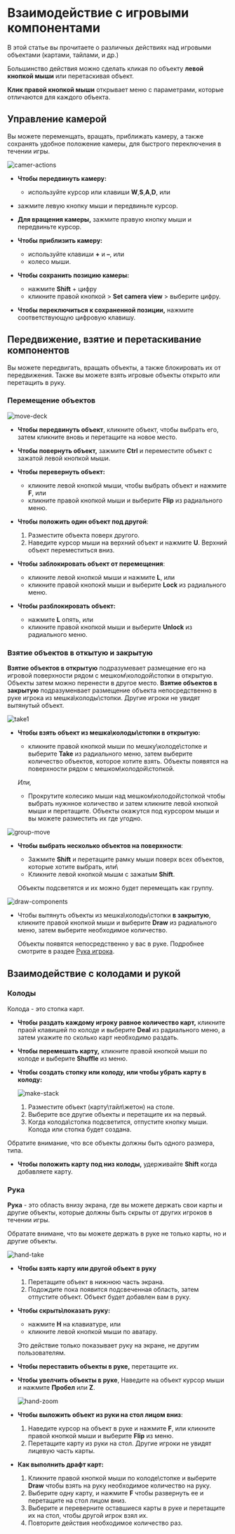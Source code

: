 # Взаимодействие с игровыми компонентами

В этой статье вы прочитаете о различных действиях над игровыми объектами (картами, тайлами, и др.) 

Большинство действия можно сделать кликая по объекту **левой кнопкой мыши** или перетаскивая объект.

**Клик правой кнопкой мыши** открывает меню с параметрами, которые отличаются для каждого объекта.

## Управление камерой

Вы можете переменщать, вращать, приближать камеру, а также сохранять удобное положение камеры, для быстрого переключения в течении игры.

![camer-actions](http://help.tabletopia.com/wp-content/uploads/2016/09/camer-actions--320x317.png)

* **Чтобы передвинуть камеру:**
    * используйте курсор или клавиши **W**,**S**,**A**,**D**, или
* зажмите левую кнопку мыши и передвиньте курсор.

* **Для вращения камеры,** зажмите правую кнопку мыши и передвиньте курсор.

* **Чтобы приблизить камеру:**
    * используйте клавиши **+** и **–**, или
    * колесо мыши.

* **Чтобы сохранить позицию камеры:**
    * нажмите **Shift** + цифру
    * кликните правой кнопкой &gt; **Set camera view** &gt; выберите цифру.
    
* **Чтобы переключиться к сохраненной позиции,** нажмите соответствующую цифровую клавишу.

## Передвижение, взятие и перетаскивание компонентов

Вы можете передвигать, вращать объекты, а также блокировать их от передвижения. Также вы можете взять игровые объекты открыто или перетащить в руку.

### Перемещение объектов

![move-deck](http://help.tabletopia.com/wp-content/uploads/2016/09/move-deck-320x210.png)

* **Чтобы передвинуть объект**, кликните объект, чтобы выбрать его, затем кликните вновь и перетащите на новое место.

* **Чтобы повернуть объект,** зажмите **Ctrl** и переместите объект с зажатой левой кнопкой мыши.

* **Чтобы перевернуть объект:**
    * кликните левой кнопкой мыши, чтобы выбрать объект и нажмите **F**, или
    * кликните правой кнопкой мыши и выберите **Flip** из радиального меню.

* **Чтобы положить один объект под другой**:

    1. Разместите объекта поверх другого.
    2. Наведите курсор мыши на верхний объект и нажмите  **U**. Верхний объект переместиться вниз.

* **Чтобы заблокировать объект от перемещения**:

    * кликните левой кнопкой мыши и нажмите **L**, или
    * кликните правой кнопокй мыши и выберите **Lock** из радиального меню.
    
* **Чтобы разблокировать объект:**

    * нажмите **L** опять, или
    * кликните правой кнопкой мыши и выберите **Unlock** из радиального меню.

### Взятие объектов в откытую и закрытую

**Взятие объектов в открытую** подразумевает размещение его на игровой поверхности рядом с мешком\колодой\стопки в открытую. Объекты затем можно перенести в другое место.
**Взятие объектов в закрытую** подразуменвает размещение объекта непосредственно в руке игрока из мешка\колоды\стопки. Другие игроки не увидят вытянутый объект.

![take1](http://help.tabletopia.com/wp-content/uploads/2016/09/take1-320x250.png)

* **Чтобы взять объект из мешка\колоды\стопки в открытую:**
    
    * кликните правой кнопкой мыши по мешку\колоде\стопке и выберите **Take** из радиального меню, затем выберите количество объектов, которое хотите взять. Объекты появятся на поверхности рядом с мешком\колодой\стопкой.

    *Или,*

    * Прокрутите колесико мыши над мешком\колодой\стопкой чтобы выбрать нужнное количество и затем кликните левой кнопкой мыши и перетащите. Объекты окажутся под курсором мыши и вы можете разместить их где угодно.

![group-move](http://help.tabletopia.com/wp-content/uploads/2016/09/group-move-320x205.png)

* **Чтобы выбрать несколько объектов на поверхности**: 

    * Зажмите **Shift** и перетащите рамку мыши поверх всех объектов, которые хотите выбрать, или\
    * Кликните левой кнопкой мышм с зажатым **Shift**.

    Объекты подсветятся и их можно будет перемещать как группу.

![draw-components](http://help.tabletopia.com/wp-content/uploads/2016/09/draw-components-320x220.png)

* Чтобы вытянуть объекты из мешка\колоды\стопки **в закрытую**, кликните правой кнопкой мыши и выберите **Draw** из радиального меню, затем выберите необходимое количество.

    Объекты появятся непосредственно у вас в руке. Подробнее смотрите в раздее [Рука игрока](#hand).

## Взаимодействие с колодами и рукой

### Колоды

Колода - это стопка карт.

* **Чтобы раздать каждому игроку равное количество карт,** кликните праой клавишей по колоде и выберите **Deal** из радиального меню, а затем укажите по сколько карт необходимо раздать.

* **Чтобы перемешать карту,** кликните правой кнопкой мыши по колоде и выберите **Shuffle** из меню.

* **Чтобы создать стопку или колоду, или чтобы убрать карту в колоду:**

    ![make-stack](http://help.tabletopia.com/wp-content/uploads/2016/09/make-stack-320x223.png)

    1. Разместите объект (карту\тайл\жетон) на столе.
    2. Выберите все другие объекты и перетащите их на первый.
    3. Когда колода\стопка подсветится, отпустите кнопку мыши. Колода или стопка будет создана.

Обратите внимание, что все объекты должны быть одного размера, типа.

* **Чтобы положить карту под низ колоды,** удерживайте **Shift** когда добавляете карту.

<a id="hand"></a>

### Рука

**Рука** - это область внизу экрана, где вы можете держать свои карты и другие объекты, которые должны быть скрыты от других игроков в течении игры.

Обратате внимане, что вы можете держать в руке не только карты, но и другие объекты.

![hand-take](http://help.tabletopia.com/wp-content/uploads/2016/09/hand-take-320x172.png)

* **Чтобы взять карту или другой объект в руку**

    1. Перетащите объект в нижнюю часть экрана.
    2. Подождите пока появится подсвеченная область, затем отпустите объект. Объект будет добавлен вам в руку.

* **Чтобы скрыть\показать руку:**

    * нажмите **H** на клавиатуре, или
    * кликните левой кнопкой мыши по аватару.

    Это действие только показывает руку на экране, не другим пользователям.

* **Чтобы переставить объекты в руке,** перетащите их.

* **Чтобы увелчить объекты в руке**, Наведите на объект курсор мыши и нажмите **Пробел** или **Z**.

    ![hand-zoom](http://help.tabletopia.com/wp-content/uploads/2016/09/hand-zoom-320x255.png)

* **Чтобы выложить объект из руки на стол лицом вниз**:

    1. Наведите курсор на объект в руке и нажмите **F**, или кликните правой кнопкой мыши и выберите **Flip** из меню.
    2. Перетащите карту из руки на стол. Другие игроки не увидят лицевую часть карты.
    
* **Как выполнить драфт карт:**

    1. Кликните правой кнопкой мыши по колоде\стопке и выберите **Draw** чтобы взять на руку необходимое количество на руку.
    2. Выберите одну карту, и нажмите **F** чтобы развернуть ее и перетащите на стол лицом вниз.
    3. Выберите и переверните оставшиеся карты в руке и перетащите их на стол, чтобы другой игрок взял их.
    4. Повторите действия необходимое количество раз.